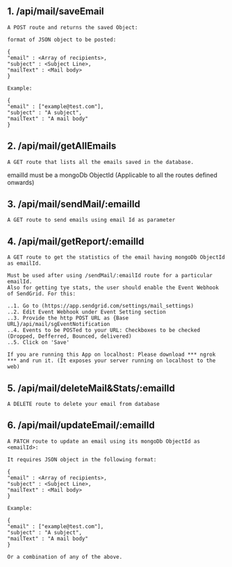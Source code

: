 ## 1. /api/mail/saveEmail

    A POST route and returns the saved Object:

    format of JSON object to be posted:

    {
    "email" : <Array of recipients>,
    "subject" : <Subject Line>,
    "mailText" : <Mail body>
    }

    Example:

    {
    "email" : ["example@test.com"],
    "subject" : "A subject",
    "mailText" : "A mail body"
    }

## 2. /api/mail/getAllEmails

    A GET route that lists all the emails saved in the database.

emailId must be a mongoDb ObjectId (Applicable to all the routes defined onwards)

## 3. /api/mail/sendMail/:emailId

    A GET route to send emails using email Id as parameter

## 4. /api/mail/getReport/:emailId

    A GET route to get the statistics of the email having mongoDb ObjectId as emailId.

    Must be used after using /sendMail/:emailId route for a particular emailId.
    Also for getting tye stats, the user should enable the Event Webhook of SendGrid. For this:

    ..1. Go to (https://app.sendgrid.com/settings/mail_settings)
    ..2. Edit Event Webhook under Event Setting section
    ..3. Provide the http POST URL as {Base URL}/api/mail/sgEventNotification
    ..4. Events to be POSTed to your URL: Checkboxes to be checked (Dropped, Defferred, Bounced, delivered)
    ..5. Click on 'Save'

    If you are running this App on localhost: Please download *** ngrok *** and run it. (It exposes your server running on localhost to the web)

## 5. /api/mail/deleteMail&Stats/:emailId

    A DELETE route to delete your email from database

## 6. /api/mail/updateEmail/:emailId

    A PATCH route to update an email using its mongoDb ObjectId as <emailId>:

    It requires JSON object in the following format:

    {
    "email" : <Array of recipients>,
    "subject" : <Subject Line>,
    "mailText" : <Mail body>
    }

    Example:

    {
    "email" : ["example@test.com"],
    "subject" : "A subject",
    "mailText" : "A mail body"
    }

    Or a combination of any of the above.
